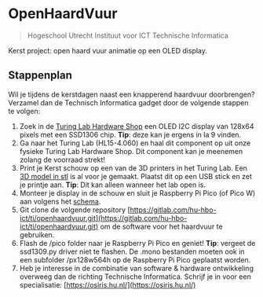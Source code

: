 # OpenHaardVuur

> Hogeschool Utrecht
> Instituut voor ICT
> Technische Informatica

Kerst project: open haard vuur animatie op een OLED display.

## Stappenplan

Wil je tijdens de kerstdagen naast een knapperend haardvuur doorbrengen? Verzamel dan de Technisch Informatica gadget door de volgende stappen te volgen:

1. Zoek in de [Turing Lab Hardware Shop](https://hu-hbo-ict.gitlab.io/turing-lab/ti-lab-shop/index.html) een OLED I2C display van 128x64 pixels met een SSD1306 chip. **Tip**: deze kan je ergens in la 9 vinden.
2. Ga naar het Turing Lab (HL15-4.060) en haal dit component op uit onze fysieke Turing Lab Hardware Shop. Dit component kan je meenemen zolang de voorraad strekt! 
3. Print je Kerst schouw op een van de 3D printers in het Turing Lab. Een [3D model in stl](./files/haard3D/TI_haard_v5.stl) is al voor je gemaakt. Plaatst dit op een USB stick en zet je printje aan. **Tip**: Dit kan alleen wanneer het lab open is.
4. Monteer je display in de schouw en sluit je Raspberry Pi Pico (of Pico W) aan volgens het [schema](README.md#hardware-setup).
5. Git clone de volgende repository [https://gitlab.com/hu-hbo-ict/ti/openhaardvuur.git](https://gitlab.com/hu-hbo-ict/ti/openhaardvuur.git) om de software voor het haardvuur te gebruiken.
6. Flash de /pico folder naar je Raspberry Pi Pico en geniet! **Tip**: vergeet de ssd1309.py driver niet te flashen. De .mono bestanden moeten ook in een subfolder /px128w564h op de Raspberry Pi Pico geplaatst worden.
7. Heb je interesse in de combinatie van software & hardware ontwikkeling overweeg dan de richting Technische Informatica. Schrijf je in voor een specialisatie: [https://osiris.hu.nl/](https://osiris.hu.nl/)
